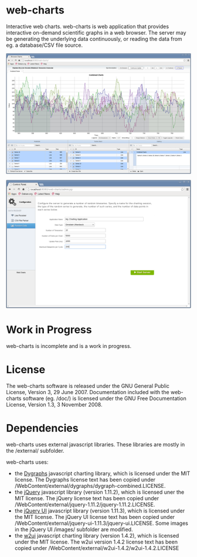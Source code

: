 # web-charts

Interactive web charts. web-charts is web application that provides interactive on-demand 
scientific graphs in a web browser. The server may be generating the underlying data continuously,
or reading the data from eg. a database/CSV file source.

![web-charts in a Chromium browser](docs/web-charts-browser.png)

![web-charts in a Chromium browser](docs/web-charts-admin.png)

# Work in Progress

web-charts is incomplete and is a work in progress.

# License

The web-charts software is released under the GNU General Public License, Version 3, 29 June 2007. 
Documentation included with the web-charts software (eg. /doc/) is licensed under the GNU Free Documentation License, Version 1.3, 3 November 2008.

# Dependencies

web-charts uses external javascript libraries. These libraries are mostly in the /external/ subfolder.

web-charts uses:

 * the [Dygraphs](http://dygraphs.com) javascript charting library, which is licensed under the MIT license. The Dygraphs license text has been copied under /WebContent/external/dygraphs/dygraph-combined.LICENSE.
 * the [jQuery](http://jquery.com) javascript library (version 1.11.2), which is licensed uner the MIT license. The jQuery license text has been copied under /WebContent/external/jquery-1.11.2/jquery-1.11.2.LICENSE. 
 * the [jQuery UI](http://jqueryui.com) javascript library (version 1.11.3), which is licensed under the MIT license. The jQuery UI license text has been copied under /WebContent/external/jquery-ui-1.11.3/jquery-ui.LICENSE. Some images in the jQuery UI /images/ subfolder are modified.
 * the [w2ui](http://w2ui.com) javascript charting library (version 1.4.2), which is licensed under the MIT license. The w2ui version 1.4.2 license text has been copied under /WebContent/external/w2ui-1.4.2/w2ui-1.4.2.LICENSE
